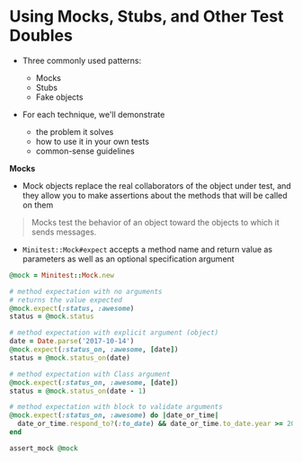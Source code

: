 # Using Mocks, Stubs, and Other Test Doubles

* Three commonly used patterns:
  - Mocks
  - Stubs
  - Fake objects

* For each technique, we'll demonstrate
  - the problem it solves
  - how to use it in your own tests
  - common-sense guidelines

__Mocks__

* Mock objects replace the real collaborators of the object under test, and they allow you to make assertions about the methods that will be called on them

> Mocks test the behavior of an object toward the objects to which it sends messages.

* `Minitest::Mock#expect` accepts a method name and return value as parameters as well as an optional specification argument

```ruby
@mock = Minitest::Mock.new

# method expectation with no arguments
# returns the value expected
@mock.expect(:status, :awesome)
status = @mock.status

# method expectation with explicit argument (object)
date = Date.parse('2017-10-14')
@mock.expect(:status_on, :awesome, [date])
status = @mock.status_on(date)

# method expectation with Class argument
@mock.expect(:status_on, :awesome, [date])
status = @mock.status_on(date - 1)

# method expectation with block to validate arguments
@mock.expect(:status_on, :awesome) do |date_or_time|
  date_or_time.respond_to?(:to_date) && date_or_time.to_date.year >= 2016
end

assert_mock @mock
```
